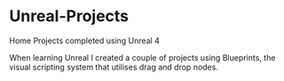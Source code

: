 # Unreal-Projects
Home Projects completed using Unreal 4

When learning Unreal I created a couple of projects using Blueprints, the visual scripting system that utilises drag and drop nodes. 
